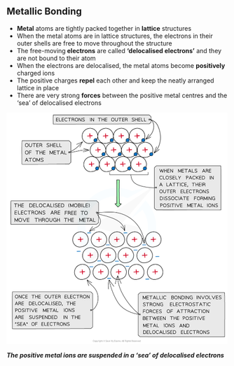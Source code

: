 Metallic Bonding
----------------

* <b>Metal</b> atoms are tightly packed together in <b>lattice</b> structures
* When the metal atoms are in lattice structures, the electrons in their outer shells are free to move throughout the structure
* The free-moving<b> electrons</b> are called <b>‘delocalised electrons’</b> and they are not bound to their atom
* When the electrons are delocalised, the metal atoms become <b>positively</b> charged ions
* The positive charges <b>repel</b> each other and keep the neatly arranged lattice in place
* There are very strong <b>forces</b> between the positive metal centres and the ‘sea’ of delocalised electrons

![new-1-3-chemical-bonding-diagram-to-show-metallic-bonding](new-1-3-chemical-bonding-diagram-to-show-metallic-bonding.png)

*<b>The positive metal ions are suspended in a ‘sea’ of delocalised electrons</b>*